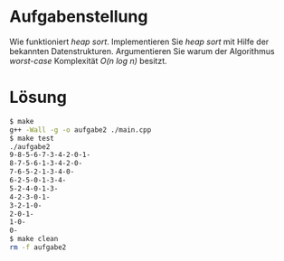 Aufgabenstellung
================

Wie funktioniert *heap sort*. Implementieren Sie *heap sort* mit Hilfe der bekannten Datenstrukturen. Argumentieren Sie warum der Algorithmus *worst-case* Komplexität *O(n log n)* besitzt.

Lösung
======

```bash
$ make
g++ -Wall -g -o aufgabe2 ./main.cpp
$ make test
./aufgabe2
9-8-5-6-7-3-4-2-0-1-
8-7-5-6-1-3-4-2-0-
7-6-5-2-1-3-4-0-
6-2-5-0-1-3-4-
5-2-4-0-1-3-
4-2-3-0-1-
3-2-1-0-
2-0-1-
1-0-
0-
$ make clean
rm -f aufgabe2
```

